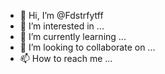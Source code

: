 - 👋 Hi, I’m @Fdstrfytff
- 👀 I’m interested in ...
- 🌱 I’m currently learning ...
- 💞️ I’m looking to collaborate on ...
- 📫 How to reach me ...

<!---
Fdstrfytff/Fdstrfytff is a ✨ special ✨ repository because its `README.md` (this file) appears on your GitHub profile.
You can click the Preview link to take a look at your changes.
--->
